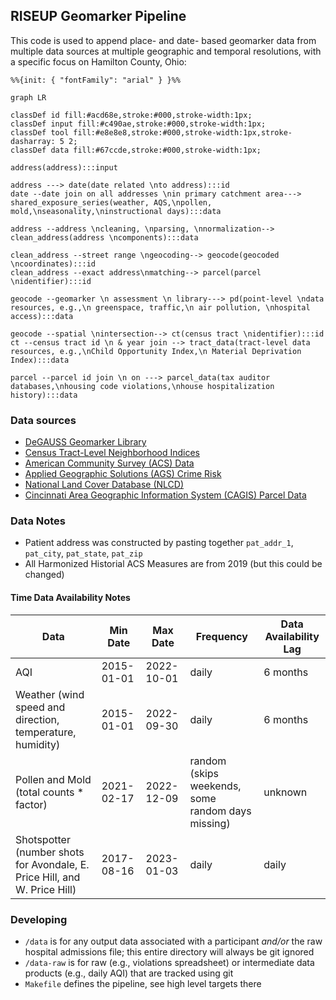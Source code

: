 ## RISEUP Geomarker Pipeline

This code is used to append place- and date- based geomarker data from multiple data sources at multiple geographic and temporal resolutions, with a specific focus on Hamilton County, Ohio:

```mermaid
%%{init: { "fontFamily": "arial" } }%%

graph LR

classDef id fill:#acd68e,stroke:#000,stroke-width:1px;
classDef input fill:#c490ae,stroke:#000,stroke-width:1px;
classDef tool fill:#e8e8e8,stroke:#000,stroke-width:1px,stroke-dasharray: 5 2;
classDef data fill:#67ccde,stroke:#000,stroke-width:1px;

address(address):::input

address ---> date(date related \nto address):::id
date --date join on all addresses \nin primary catchment area---> shared_exposure_series(weather, AQS,\npollen, mold,\nseasonality,\ninstructional days):::data

address --address \ncleaning, \nparsing, \nnormalization--> clean_address(address \ncomponents):::data

clean_address --street range \ngeocoding--> geocode(geocoded \ncoordinates):::id
clean_address --exact address\nmatching--> parcel(parcel \nidentifier):::id

geocode --geomarker \n assessment \n library---> pd(point-level \ndata resources, e.g.,\n greenspace, traffic,\n air pollution, \nhospital access):::data

geocode --spatial \nintersection--> ct(census tract \nidentifier):::id
ct --census tract id \n & year join --> tract_data(tract-level data resources, e.g.,\nChild Opportunity Index,\n Material Deprivation Index):::data

parcel --parcel id join \n on ---> parcel_data(tax auditor databases,\nhousing code violations,\nhouse hospitalization history):::data

```

### Data sources
  
- [DeGAUSS Geomarker Library](https://degauss.org/)
- [Census Tract-Level Neighborhood Indices](https://github.com/geomarker-io/tract_indices/#census-tract-level-neighborhood-indices)
- [American Community Survey (ACS) Data](https://www.census.gov/programs-surveys/acs/data.html)
- [Applied Geographic Solutions (AGS) Crime Risk](https://appliedgeographic.com/crimerisk/)
- [National Land Cover Database (NLCD)](https://www.usgs.gov/centers/eros/science/national-land-cover-database)
- [Cincinnati Area Geographic Information System (CAGIS) Parcel Data](https://data-cagisportal.opendata.arcgis.com/)

### Data Notes

- Patient address was constructed by pasting together `pat_addr_1`, `pat_city`, `pat_state`, `pat_zip`
- All Harmonized Historial ACS Measures are from 2019 (but this could be changed)


#### Time Data Availability Notes

| Data                                                                      | Min Date   | Max Date   | Frequency                                         | Data Availability Lag |
|--------------------------|------------|------------|-----------|-------------|
| AQI                                                                       | 2015-01-01 | 2022-10-01 | daily                                             | 6 months              |
| Weather (wind speed and direction, temperature, humidity)                 | 2015-01-01 | 2022-09-30 | daily                                             | 6 months              |
| Pollen and Mold (total counts \* factor)                                  | 2021-02-17 | 2022-12-09 | random (skips weekends, some random days missing) | unknown               |
| Shotspotter (number shots for Avondale, E. Price Hill, and W. Price Hill) | 2017-08-16 | 2023-01-03 | daily                                             | daily                 |

### Developing

- `/data` is for any output data associated with a participant *and/or* the raw hospital admissions file; this entire directory will always be git ignored
- `/data-raw` is for raw (e.g., violations spreadsheet) or intermediate data products (e.g., daily AQI) that are tracked using git
- `Makefile` defines the pipeline, see high level targets there
